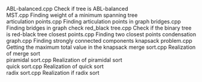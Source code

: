 ABL-balanced.cpp	Check if tree is ABL-balanced	
MST.cpp	Finding weight of a minimum spanning tree	
articulation points.cpp	Finding articulation points in graph
bridges.cpp	Finding bridges in graph
check red_black tree.cpp	Check if the binary tree is red-black tree
closest points.cpp	Finding two closest points
condensation graph.cpp	Finding strongly connected components
knapsack problem.cpp	Getting the maximum total value in the knapsack
merge sort.cpp	Realization of merge sort	
piramidal sort.cpp	Realization of piramidal sort	
quick sort.cpp	Realization of quick sort	
radix sort.cpp	Realization if radix sort
